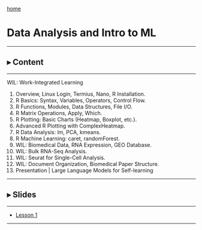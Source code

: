 
[home](https://www.bioinfo-lab.com)

# Data Analysis and Intro to ML

--------------

## ▸ Content

---------------

WIL: Work-Integrated Learning

1. Overview, Linux Login, Termius, Nano, R Installation.
2. R Basics: Syntax, Variables, Operators, Control Flow.
3. R Functions, Modules, Data Structures, File I/O.
4. R Matrix Operations, Apply, Which.
5. R Plotting: Basic Charts (Heatmap, Boxplot, etc.).
6. Advanced R Plotting with ComplexHeatmap.
7. R Data Analysis: lm, PCA, kmeans.
8. R Machine Learning: caret, randomForest.
9. WIL: Biomedical Data, RNA Expression, GEO Database.
10. WIL: Bulk RNA-Seq Analysis.
11. WIL: Seurat for Single-Cell Analysis.
12. WIL: Document Organization, Biomedical Paper Structure.
13. Presentation | Large Language Models for Self-learning

---------------

## ▸ Slides

---------------

 * [Lesson 1](https://www.bioinfo-lab.com/courses/c02/s01/)


--------------


